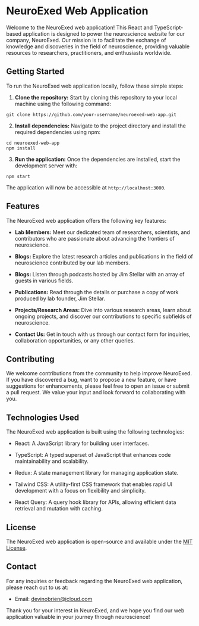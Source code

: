 # NeuroExed Web Application

Welcome to the NeuroExed web application! This React and TypeScript-based application is designed to power the neuroscience website for our company, NeuroExed. Our mission is to facilitate the exchange of knowledge and discoveries in the field of neuroscience, providing valuable resources to researchers, practitioners, and enthusiasts worldwide.

## Getting Started

To run the NeuroExed web application locally, follow these simple steps:

1. **Clone the repository:** Start by cloning this repository to your local machine using the following command:

`git clone https://github.com/your-username/neuroexed-web-app.git`

2. **Install dependencies:** Navigate to the project directory and install the required dependencies using npm:

```
cd neuroexed-web-app
npm install
```

3. **Run the application:** Once the dependencies are installed, start the development server with:

`npm start`

The application will now be accessible at `http://localhost:3000`.

## Features

The NeuroExed web application offers the following key features:

- **Lab Members:** Meet our dedicated team of researchers, scientists, and contributors who are passionate about advancing the frontiers of neuroscience.

- **Blogs:** Explore the latest research articles and publications in the field of neuroscience contributed by our lab members.

- **Blogs:** Listen through podcasts hosted by Jim Stellar with an array of guests in various fields.

- **Publications:** Read through the details or purchase a copy of work produced by lab founder, Jim Stellar.

- **Projects/Research Areas:** Dive into various research areas, learn about ongoing projects, and discover our contributions to specific subfields of neuroscience.

- **Contact Us:** Get in touch with us through our contact form for inquiries, collaboration opportunities, or any other queries.

## Contributing

We welcome contributions from the community to help improve NeuroExed. If you have discovered a bug, want to propose a new feature, or have suggestions for enhancements, please feel free to open an issue or submit a pull request. We value your input and look forward to collaborating with you.

## Technologies Used

The NeuroExed web application is built using the following technologies:

- React: A JavaScript library for building user interfaces.

- TypeScript: A typed superset of JavaScript that enhances code maintainability and scalability.

- Redux: A state management library for managing application state.

- Tailwind CSS: A utility-first CSS framework that enables rapid UI development with a focus on flexibility and simplicity.

- React Query: A query hook library for APIs, allowing efficient data retrieval and mutation with caching.

## License

The NeuroExed web application is open-source and available under the [MIT License](LICENSE).

## Contact

For any inquiries or feedback regarding the NeuroExed web application, please reach out to us at:

- Email: devinobrien@icloud.com

Thank you for your interest in NeuroExed, and we hope you find our web application valuable in your journey through neuroscience!